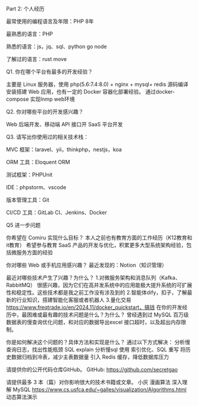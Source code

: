 
Part 2: 个人经历 

最常使用的编程语言及年限：PHP 8年

最熟悉的语言：PHP

熟悉的语言：js，jq、sql、python go node

了解过的语言：rust  move 

Q1. 你在哪个平台有最多的开发经验？

主要是 Linux 服务器，使用 php(5.6:7.4:8.0) + nginx + mysql+ redis 源码编译安装搭建 Web 应用，也有一定的 Docker 容器化部署经验。 通过docker-compose 实现lnmp web环境

Q2. 你对哪些平台的开发感兴趣？

Web 后端开发、移动端 API 接口开 SaaS 平台开发

Q3. 请写出你使用过的相关技术栈：

MVC 框架：laravel、yii，thinkphp，nestjs，koa

ORM 工具：Eloquent ORM

测试框架：PHPUnit

IDE：phpstorm、vscode

版本管理工具：Git 

CI/CD 工具：GitLab CI、Jenkins、Docker

Q5 进一步问题

你希望在 Comiru 实现什么目标？
本人之前也有教育方面的工作经历（K12教育和it教育）
希望参与教育 SaaS 产品的开发与优化，积累更多大型系统架构经验，包括微服务方面的经验

你对哪些 Web 或手机应用感兴趣？
  最近发现的：Notion（知识管理）

最近对哪些技术产生了兴趣？为什么？
1.对微服务架构和消息队列（Kafka、RabbitMQ） 很感兴趣，因为它们在高并发系统中的应用能极大提升系统的可扩展性和稳定性。这些技术都是我之前工作没有涉及到的
2.智能体dify，扣子，了解最新的行业知识，搭建智能化客服或者机器人
3.量化交易 https://www.freqtrade.io/en/2024.11/docker_quickstart，搞钱
在你的开发经历中，最困难或最有趣的技术问题是什么？为什么？
曾经遇到过 MySQL 百万级数据表的慢查询优化问题，和对应的数据导出excel 接口超时，以及超出内存限制。

你是如何解决这个问题的？具体方法和实现是什么？
通过以下方式解决：
分析慢查询日志，找出性能瓶颈 SQL    explain  分析慢sql
使用 索引优化、SQL 重写
将历史数据归档到冷表，减少主表数据量
引入 Redis 缓存，降低数据库压力


请提供你的公开代码仓库GitHub。
GitHub: https://github.com/secretgao
  
请提供最多 3 本（篇）对你影响很大的技术书籍或文章。
小灰 漫画算法 
深入理解 MySQL
https://www.cs.usfca.edu/~galles/visualization/Algorithms.html    动态算法演示
 
